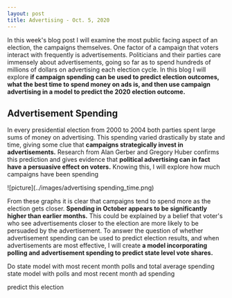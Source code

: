 ```yaml
---
layout: post
title: Advertising - Oct. 5, 2020
---
```


In this week's blog post I will examine the most public facing aspect of an election, the campaigns themselves. One factor of a campaign that voters interact with frequently is advertisements. Politicians and their parties care immensely about advertisements, going so far as to spend hundreds of millions of dollars on advertising each election cycle. In this blog I will explore **if campaign spending can be used to predict election outcomes, what the best time to spend money on ads is, and then use campaign advertising in a model to predict the 2020 election outcome.** 

## Advertisement Spending

In every presidential election from 2000 to 2004 both parties spent large sums of money on advertising. This spending varied drastically by state and time, giving some clue that **campaigns strategically invest in advertisements.** Research from Alan Gerber and Gregory Huber confirms this prediction and gives evidence that **political advertising can in fact have a persuasive effect on voters.** Knowing this, I will explore how much campaigns have been spending 

![picture](../images/advertising spending_time.png)

From these graphs it is clear that campaigns tend to spend more as the election gets closer. **Spending in October appears to be significantly higher than earlier months.** This could be explained by a belief that voter's who see advertisements closer to the election are more likely to be persuaded by the advertisement. To answer the question of whether advertisement spending can be used to predict election results, and when advertisements are most effective, I will create **a model incorporating polling and advertisement spending to predict state level vote shares.**



Do state model with most recent month polls and total average spending
state model with polls and most recent month ad spending

predict this election